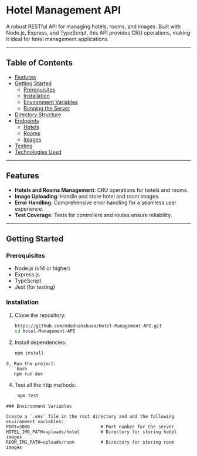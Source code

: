 # Hotel Management API

A robust RESTful API for managing hotels, rooms, and images. Built with Node.js, Express, and TypeScript, this API provides CRU operations, making it ideal for hotel management applications. 

---

## Table of Contents

- [Features](#features)
- [Getting Started](#getting-started)
  - [Prerequisites](#prerequisites)
  - [Installation](#installation)
  - [Environment Variables](#environment-variables)
  - [Running the Server](#running-the-server)
- [Directory Structure](#directory-structure)
- [Endpoints](#endpoints)
  - [Hotels](#hotels)
  - [Rooms](#rooms)
  - [Images](#images)
- [Testing](#testing)
- [Technologies Used](#technologies-used)


---

## Features

- **Hotels and Rooms Management**: CRU operations for hotels and rooms.
- **Image Uploading**: Handle and store hotel and room images.
- **Error Handling**: Comprehensive error handling for a seamless user experience.
- **Test Coverage**: Tests for controllers and routes ensure reliability.

---

## Getting Started

### Prerequisites

- Node.js (v14 or higher)
- Express.js
- TypeScript
- Jest (for testing)

### Installation

1. Clone the repository:
    ```bash
   https://github.com/mdadnanshuvo/Hotel-Management-API.git
    cd Hotel-Management-API
    ```

2. Install dependencies:
    ```bash
    npm install
 ```
3. Run the project:
  ```bash
    npm run dev
 ```
4. Test all the http methods:
   ```bash
    npm test
 ```
### Environment Variables

Create a `.env` file in the root directory and add the following environment variables:
PORT=3000                           # Port number for the server
HOTEL_IMG_PATH=uploads/hotel        # Directory for storing hotel images
ROOM_IMG_PATH=uploads/room          # Directory for storing room images

